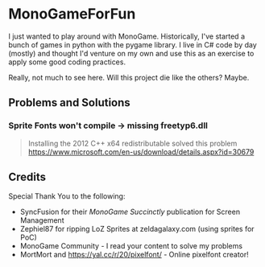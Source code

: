 # MonoGameForFun
I just wanted to play around with MonoGame. Historically, I've started a bunch of games in python with the pygame library.
I live in C# code by day (mostly) and thought I'd venture on my own and use this as an exercise to apply some good coding practices. 

Really, not much to see here. Will this project die like the others? Maybe. 


## Problems and Solutions

### Sprite Fonts won't compile -> missing freetyp6.dll

> Installing the 2012 C++ x64 redistributable solved this problem https://www.microsoft.com/en-us/download/details.aspx?id=30679

## Credits

Special Thank You to the following:

  * SyncFusion for their *MonoGame Succinctly* publication for Screen Management
  * Zephiel87 for ripping LoZ Sprites at zeldagalaxy.com (using sprites for PoC)
  * MonoGame Community - I read your content to solve my problems
  * MortMort and https://yal.cc/r/20/pixelfont/ - Online pixelfont creator!
